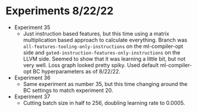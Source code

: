 # Experiments 8/22/22

* Experiment 35
    * Just instruction based features, but this time using a matrix multiplication
    based approach to calculate everything. Branch was `all-features-tooling-only-instructions`
    on the ml-compiler-opt side and `gated-instruction-features-only-instructions` on the
    LLVM side. Seemed to show that it was learning a little bit, but not very well. Loss
    graph looked pretty spiky. Used default ml-compiler-opt BC hyperparameters as of
    8/22/22.
* Experiment 36
    * Same experiment as number 35, but this time changing around the BC settings to
    match experiment 20.
* Experiment 37
    * Cutting batch size in half to 256, doubling learning rate to 0.0005.